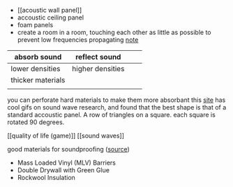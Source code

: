 - [[acoustic wall panel]] 
- accoustic ceiling panel
- foam panels 
- create a room in a room, touching each other as little as possible to prevent low frequencies propagating [note](https://anthonyamar.fr/Acoustic/Soundproofing)

| absorb sound      | reflect sound    |     |     |
| ----------------- | ---------------- | --- | --- |
| lower densities   | higher densities |     |     |
| thicker materials |                  |     |     |
|                   |                  |     |     |
you can perforate hard materials to make them more absorbant
this [site](https://www.payette.com/research-innovation/the-geometry-of-sound-diffusion/) has cool gifs on sound wave research, and found that the best shape is that of a standard accoustic panel. A row of triangles on a square. each square is rotated 90 degrees.


[[quality of life (game)]]
[[sound waves]]

good materials for soundproofing ([source](https://blog.burtonacoustix.com/soundproof/wood-for-soundproofing))
- Mass Loaded Vinyl (MLV) Barriers
- Double Drywall with Green Glue
- Rockwool Insulation

